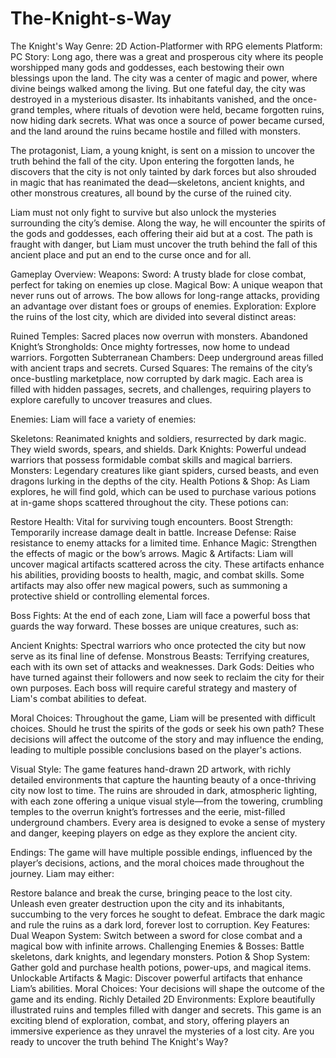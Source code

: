 # The-Knight-s-Way
The Knight's Way Genre: 2D Action-Platformer with RPG elements Platform: PC
Story:
Long ago, there was a great and prosperous city where its people worshipped many gods and goddesses, each bestowing their own blessings upon the land. The city was a center of magic and power, where divine beings walked among the living. But one fateful day, the city was destroyed in a mysterious disaster. Its inhabitants vanished, and the once-grand temples, where rituals of devotion were held, became forgotten ruins, now hiding dark secrets. What was once a source of power became cursed, and the land around the ruins became hostile and filled with monsters.

The protagonist, Liam, a young knight, is sent on a mission to uncover the truth behind the fall of the city. Upon entering the forgotten lands, he discovers that the city is not only tainted by dark forces but also shrouded in magic that has reanimated the dead—skeletons, ancient knights, and other monstrous creatures, all bound by the curse of the ruined city.

Liam must not only fight to survive but also unlock the mysteries surrounding the city’s demise. Along the way, he will encounter the spirits of the gods and goddesses, each offering their aid but at a cost. The path is fraught with danger, but Liam must uncover the truth behind the fall of this ancient place and put an end to the curse once and for all.

Gameplay Overview:
Weapons:
Sword: A trusty blade for close combat, perfect for taking on enemies up close.
Magical Bow: A unique weapon that never runs out of arrows. The bow allows for long-range attacks, providing an advantage over distant foes or groups of enemies.
Exploration:
Explore the ruins of the lost city, which are divided into several distinct areas:

Ruined Temples: Sacred places now overrun with monsters.
Abandoned Knight’s Strongholds: Once mighty fortresses, now home to undead warriors.
Forgotten Subterranean Chambers: Deep underground areas filled with ancient traps and secrets.
Cursed Squares: The remains of the city’s once-bustling marketplace, now corrupted by dark magic.
Each area is filled with hidden passages, secrets, and challenges, requiring players to explore carefully to uncover treasures and clues.

Enemies:
Liam will face a variety of enemies:

Skeletons: Reanimated knights and soldiers, resurrected by dark magic. They wield swords, spears, and shields.
Dark Knights: Powerful undead warriors that possess formidable combat skills and magical barriers.
Monsters: Legendary creatures like giant spiders, cursed beasts, and even dragons lurking in the depths of the city.
Health Potions & Shop:
As Liam explores, he will find gold, which can be used to purchase various potions at in-game shops scattered throughout the city. These potions can:

Restore Health: Vital for surviving tough encounters.
Boost Strength: Temporarily increase damage dealt in battle.
Increase Defense: Raise resistance to enemy attacks for a limited time.
Enhance Magic: Strengthen the effects of magic or the bow’s arrows.
Magic & Artifacts:
Liam will uncover magical artifacts scattered across the city. These artifacts enhance his abilities, providing boosts to health, magic, and combat skills. Some artifacts may also offer new magical powers, such as summoning a protective shield or controlling elemental forces.

Boss Fights:
At the end of each zone, Liam will face a powerful boss that guards the way forward. These bosses are unique creatures, such as:

Ancient Knights: Spectral warriors who once protected the city but now serve as its final line of defense.
Monstrous Beasts: Terrifying creatures, each with its own set of attacks and weaknesses.
Dark Gods: Deities who have turned against their followers and now seek to reclaim the city for their own purposes.
Each boss will require careful strategy and mastery of Liam's combat abilities to defeat.

Moral Choices:
Throughout the game, Liam will be presented with difficult choices. Should he trust the spirits of the gods or seek his own path? These decisions will affect the outcome of the story and may influence the ending, leading to multiple possible conclusions based on the player's actions.

Visual Style:
The game features hand-drawn 2D artwork, with richly detailed environments that capture the haunting beauty of a once-thriving city now lost to time. The ruins are shrouded in dark, atmospheric lighting, with each zone offering a unique visual style—from the towering, crumbling temples to the overrun knight’s fortresses and the eerie, mist-filled underground chambers. Every area is designed to evoke a sense of mystery and danger, keeping players on edge as they explore the ancient city.

Endings:
The game will have multiple possible endings, influenced by the player’s decisions, actions, and the moral choices made throughout the journey. Liam may either:

Restore balance and break the curse, bringing peace to the lost city.
Unleash even greater destruction upon the city and its inhabitants, succumbing to the very forces he sought to defeat.
Embrace the dark magic and rule the ruins as a dark lord, forever lost to corruption.
Key Features:
Dual Weapon System: Switch between a sword for close combat and a magical bow with infinite arrows.
Challenging Enemies & Bosses: Battle skeletons, dark knights, and legendary monsters.
Potion & Shop System: Gather gold and purchase health potions, power-ups, and magical items.
Unlockable Artifacts & Magic: Discover powerful artifacts that enhance Liam’s abilities.
Moral Choices: Your decisions will shape the outcome of the game and its ending.
Richly Detailed 2D Environments: Explore beautifully illustrated ruins and temples filled with danger and secrets.
This game is an exciting blend of exploration, combat, and story, offering players an immersive experience as they unravel the mysteries of a lost city. Are you ready to uncover the truth behind The Knight's Way?
